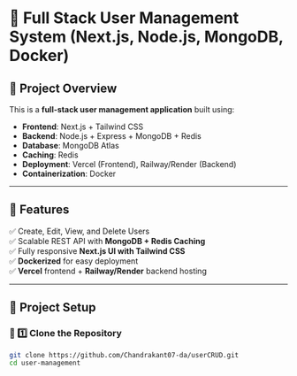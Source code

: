 # 🚀 Full Stack User Management System (Next.js, Node.js, MongoDB, Docker)

## **📌 Project Overview**
This is a **full-stack user management application** built using:
- **Frontend**: Next.js + Tailwind CSS
- **Backend**: Node.js + Express + MongoDB + Redis
- **Database**: MongoDB Atlas
- **Caching**: Redis
- **Deployment**: Vercel (Frontend), Railway/Render (Backend)
- **Containerization**: Docker

---

## **📌 Features**
✅ Create, Edit, View, and Delete Users  
✅ Scalable REST API with **MongoDB + Redis Caching**  
✅ Fully responsive **Next.js UI with Tailwind CSS**  
✅ **Dockerized** for easy deployment  
✅ **Vercel** frontend + **Railway/Render** backend hosting  

---

## **📌 Project Setup**

### **🔹 1️⃣ Clone the Repository**
```sh
git clone https://github.com/Chandrakant07-da/userCRUD.git
cd user-management
